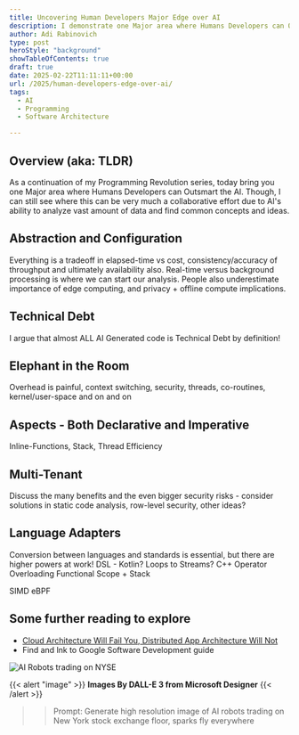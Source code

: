 ```yaml
---
title: Uncovering Human Developers Major Edge over AI
description: I demonstrate one Major area where Humans Developers can Outsmart the AI, albeit even here it should be Collaborative Effort!
author: Adi Rabinovich
type: post
heroStyle: "background"
showTableOfContents: true
draft: true
date: 2025-02-22T11:11:11+00:00
url: /2025/human-developers-edge-over-ai/
tags:
  - AI
  - Programming
  - Software Architecture

---
```


## Overview (aka: TLDR)

As a continuation of my Programming Revolution series, today bring you one Major area where Humans Developers can Outsmart the AI. Though, I can still see where this can be very much a collaborative effort due to AI's ability to analyze vast amount of data and find common concepts and ideas.

## Abstraction and Configuration

Everything is a tradeoff in elapsed-time vs cost, consistency/accuracy of throughput and ultimately availability also. Real-time versus background processing is where we can start our analysis.
People also underestimate importance of edge computing, and privacy + offline compute implications.


## Technical Debt

I argue that almost ALL AI Generated code is Technical Debt by definition!

## Elephant in the Room

Overhead is painful, context switching, security, threads, co-routines, kernel/user-space and on and on

## Aspects - Both Declarative and Imperative

Inline-Functions, Stack, Thread Efficiency

## Multi-Tenant

Discuss the many benefits and the even bigger security risks - consider solutions in static code analysis, row-level security, other ideas?

## Language Adapters

Conversion between languages and standards is essential, but there are higher powers at work! 
DSL - Kotlin? Loops to Streams?
C++ Operator Overloading
Functional Scope + Stack

SIMD
eBPF


## Some further reading to explore

- [Cloud Architecture Will Fail You, Distributed App Architecture Will Not](https://akka.io/blog/cloud-architecture-will-fail-you-distributed-app-architecture-will-not)
- Find and lnk to Google Software Development guide


![AI Robots trading on NYSE](multiple_AI_bots_NYSE_trading.png "AI Robots trading with each other on NYSE")


{{< alert "image" >}}
**Images By DALL-E 3 from Microsoft Designer**
{{< /alert >}}
>> Prompt: Generate high resolution image of AI robots trading on New York stock exchange floor, sparks fly everywhere

